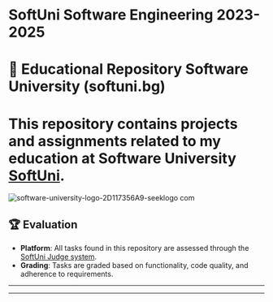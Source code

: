 # SoftUni Software Engineering  2023-2025
 
# 📘 Educational Repository Software University (softuni.bg)




# This repository contains projects and assignments related to my education at Software University [**SoftUni**](https://softuni.bg/).
![software-university-logo-2D117356A9-seeklogo com](https://github.com/svetlanasieber/Programming-Fundamentals-with-Python/assets/135451084/893acbb0-23e8-444e-99cb-c497ca92c3b8)




## 🏆 Evaluation

-  **Platform**: All tasks found in this repository are assessed through the [SoftUni Judge system](https://judge.softuni.org/).
- **Grading**: Tasks are graded based on functionality, code quality, and adherence to requirements.













-------------------------------------------------------------------------------------------------------------------------------------------------------------------------------------------------------------------------------------------





------------------------------------------------------------------------------------------------------------------------------------------------------------------------------------------------------------------------------------------


